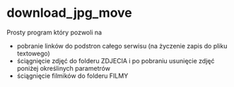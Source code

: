 # download_jpg_move

Prosty program który pozwoli na 
* pobranie linków do podstron całego serwisu (na życzenie zapis do pliku textowego)
* ściągnięcie zdjęć do folderu ZDJECIA i po pobraniu usunięcie zdjęć poniżej określinych parametrów
* ściągnięcie filmików do folderu FILMY
